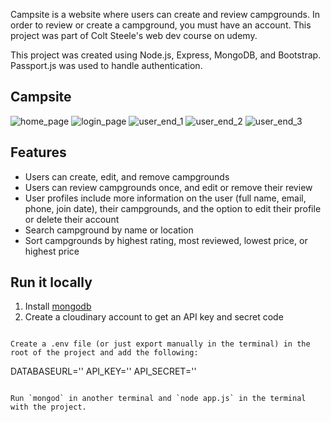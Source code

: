 Campsite is a website where users can create and review campgrounds. In order to review or create a campground, you must have an account. This project was part of Colt Steele's web dev course on udemy.

This project was created using Node.js, Express, MongoDB, and Bootstrap. Passport.js was used to handle authentication.

## Campsite
![home_page](https://github.com/cyro17/Campsite/assets/91148357/e931ad04-5bb0-40d8-90c7-0de0caa623ec)
![login_page](https://github.com/cyro17/Campsite/assets/91148357/0b2b221f-bff2-4639-974c-a012a5458c5b)
![user_end_1](https://github.com/cyro17/Campsite/assets/91148357/9ca23811-41e8-426e-817b-171d2963a997)
![user_end_2](https://github.com/cyro17/Campsite/assets/91148357/cdcda616-3ffc-4b29-9640-b9ea1507df0a)
![user_end_3](https://github.com/cyro17/Campsite/assets/91148357/69e95ee8-1b83-4ebc-8402-04217bae133f)

## Features

- Users can create, edit, and remove campgrounds
- Users can review campgrounds once, and edit or remove their review
- User profiles include more information on the user (full name, email, phone, join date), their campgrounds, and the option to edit their profile or delete their account
- Search campground by name or location
- Sort campgrounds by highest rating, most reviewed, lowest price, or highest price

## Run it locally

1. Install [mongodb](https://www.mongodb.com/)
2. Create a cloudinary account to get an API key and secret code

```

Create a .env file (or just export manually in the terminal) in the root of the project and add the following:

```

DATABASEURL='<url>'
API_KEY=''<key>
API_SECRET='<secret>'

```

Run `mongod` in another terminal and `node app.js` in the terminal with the project.
```
